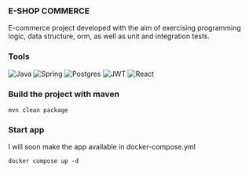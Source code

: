 ### E-SHOP COMMERCE

E-commerce project developed with the aim of exercising programming logic, data structure, orm, as well as unit and integration tests.

### Tools

![Java](https://img.shields.io/badge/java-%23ED8B00.svg?style=for-the-badge&logo=openjdk&logoColor=white)
![Spring](https://img.shields.io/badge/spring-%236DB33F.svg?style=for-the-badge&logo=spring&logoColor=white)
![Postgres](https://img.shields.io/badge/postgres-%23316192.svg?style=for-the-badge&logo=postgresql&logoColor=white)
![JWT](https://img.shields.io/badge/JWT-black?style=for-the-badge&logo=JSON%20web%20tokens)
![React](https://shields.io/badge/react-black?logo=react&style=for-the-badge)

### Build the project with maven

    mvn clean package

### Start app
I will soon make the app available in docker-compose.yml

    docker compose up -d